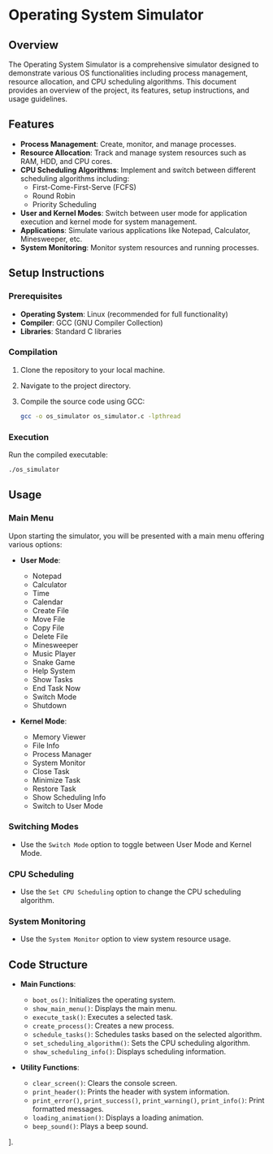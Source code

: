 

# Operating System Simulator

## Overview

The Operating System Simulator is a comprehensive simulator designed to demonstrate various OS functionalities including process management, resource allocation, and CPU scheduling algorithms. This document provides an overview of the project, its features, setup instructions, and usage guidelines.

## Features

- **Process Management**: Create, monitor, and manage processes.
- **Resource Allocation**: Track and manage system resources such as RAM, HDD, and CPU cores.
- **CPU Scheduling Algorithms**: Implement and switch between different scheduling algorithms including:
  - First-Come-First-Serve (FCFS)
  - Round Robin
  - Priority Scheduling
- **User and Kernel Modes**: Switch between user mode for application execution and kernel mode for system management.
- **Applications**: Simulate various applications like Notepad, Calculator, Minesweeper, etc.
- **System Monitoring**: Monitor system resources and running processes.

## Setup Instructions

### Prerequisites

- **Operating System**: Linux (recommended for full functionality)
- **Compiler**: GCC (GNU Compiler Collection)
- **Libraries**: Standard C libraries

### Compilation

1. Clone the repository to your local machine.
2. Navigate to the project directory.
3. Compile the source code using GCC:

   ```sh
   gcc -o os_simulator os_simulator.c -lpthread
   ```

### Execution

Run the compiled executable:

```sh
./os_simulator
```

## Usage

### Main Menu

Upon starting the simulator, you will be presented with a main menu offering various options:

- **User Mode**:
  - Notepad
  - Calculator
  - Time
  - Calendar
  - Create File
  - Move File
  - Copy File
  - Delete File
  - Minesweeper
  - Music Player
  - Snake Game
  - Help System
  - Show Tasks
  - End Task Now
  - Switch Mode
  - Shutdown

- **Kernel Mode**:
  - Memory Viewer
  - File Info
  - Process Manager
  - System Monitor
  - Close Task
  - Minimize Task
  - Restore Task
  - Show Scheduling Info
  - Switch to User Mode

### Switching Modes

- Use the `Switch Mode` option to toggle between User Mode and Kernel Mode.

### CPU Scheduling

- Use the `Set CPU Scheduling` option to change the CPU scheduling algorithm.

### System Monitoring

- Use the `System Monitor` option to view system resource usage.

## Code Structure

- **Main Functions**:
  - `boot_os()`: Initializes the operating system.
  - `show_main_menu()`: Displays the main menu.
  - `execute_task()`: Executes a selected task.
  - `create_process()`: Creates a new process.
  - `schedule_tasks()`: Schedules tasks based on the selected algorithm.
  - `set_scheduling_algorithm()`: Sets the CPU scheduling algorithm.
  - `show_scheduling_info()`: Displays scheduling information.

- **Utility Functions**:
  - `clear_screen()`: Clears the console screen.
  - `print_header()`: Prints the header with system information.
  - `print_error()`, `print_success()`, `print_warning()`, `print_info()`: Print formatted messages.
  - `loading_animation()`: Displays a loading animation.
  - `beep_sound()`: Plays a beep sound.

].

